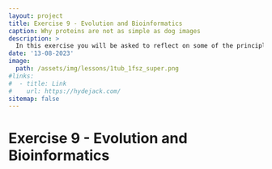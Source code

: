 ```yaml
---
layout: project
title: Exercise 9 - Evolution and Bioinformatics
caption: Why proteins are not as simple as dog images
description: >
  In this exercise you will be asked to reflect on some of the principles of evolution we talked about in the lecture and how they impact how we employ machine learning tools.
date: '13-08-2023'
image: 
  path: /assets/img/lessons/1tub_1fsz_super.png
#links:
#  - title: Link
#    url: https://hydejack.com/
sitemap: false
---
```


# Exercise 9 - Evolution and Bioinformatics




